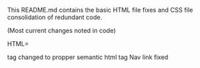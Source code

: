 This README.md contains the basic HTML file fixes and CSS file consolidation of redundant code.

(Most current changes noted in code)


HTML=
<div> tag changed to propper semantic html tag
Nav link fixed
<title> changed to more specific 
<div> changed to <nav>
<div> changed to <main>
Add id=search-engine-optimization
Added <alt> text
<div> changed to <section>
Added <alt> text
Changed < div > to <aside>
Changed <div> to <article>
Changed <div> to <footer>

CSS=

Header – Changed class to html semantic 
Header h1- changed class to html semantic
Header h1 .seo – changed class to html element 
Header nav – changed class to html element  also changed div to nav
Header nav ul – changed class to html element , changed div to nav
Header nav ul li – changed class to html element, changed div to nav
Main – changed to html , from content to main
Aside- changed to semantic html 
.benefit- lead…….- consolidate three into one
.benefit-lead h3 …… consolidate three into one 
.benefit-lead img….. - consolidate three into one
.search-engine-optimization ……..- consolidate three into one
.search-engine-optimization img…….- consolidate three into one
search-engine-optimization h2…..- consolidate three into one
footer – changed class footer to html
footer h2- changed class footer to html footer 

 
